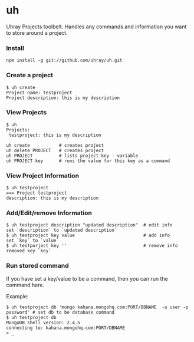 # uh

Uhray Projects toolbelt. Handles any commands and information you want to store around a project.

### Install

```
npm install -g git://github.com/uhray/uh.git
```

### Create a project

```
$ uh create
Project name: testproject
Project description: this is my description
```

### View Projects

```
$ uh
Projects:
 testproject: this is my description

uh create 		    # creates project
uh delete PROJECT 	# creates project
uh PROJECT 		    # lists project key - variable
uh PROJECT key 		# runs the value for this key as a command
```

### View Project Information

```
$ uh testproject
=== Project testproject
description: this is my description
```

### Add/Edit/remove Information

```
$ uh testproject description "updated description"  # edit info
set `description` to `updated description`
$ uh testproject key value                          # add info
set `key` to `value`
$ uh testporject key ''                             # remove info
removed key `key`
```

### Run stored command

If you have set a key/value to be a command, then you can run the command here.

Example:

```
$ uh testproject db 'mongo kahana.mongohq.com:PORT/DBNAME  -u user -p password' # set db to be database command
$ uh testproject db
MongoDB shell version: 2.4.5
connecting to: kahana.mongohq.com:PORT/DBNAME
> _
```
